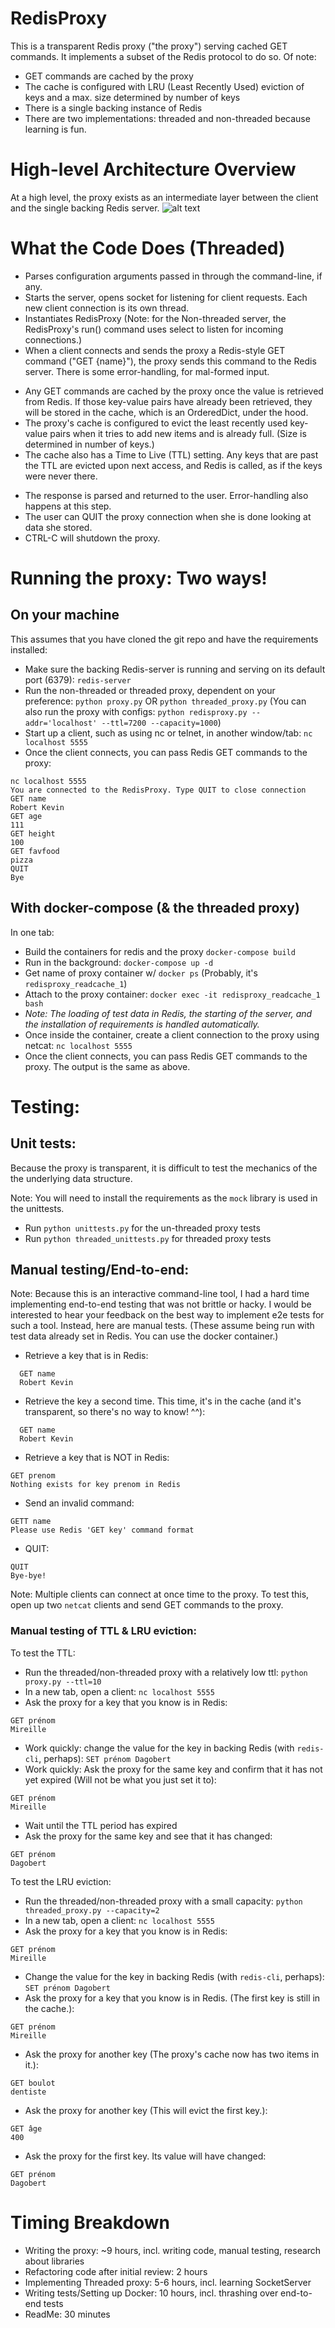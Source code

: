 # RedisProxy

This is a transparent Redis proxy ("the proxy") serving cached GET commands. It implements a subset of the Redis protocol to do so. Of note:

  - GET commands are cached by the proxy
  - The cache is configured with LRU (Least Recently Used) eviction of keys and a max. size determined by number of keys
  - There is a single backing instance of Redis
  - There are two implementations: threaded and non-threaded because learning is fun.
  
# High-level Architecture Overview
At a high level, the proxy exists as an intermediate layer between the client and the single backing Redis server.
![alt text](highlevel_diagram.png "High-level architecture diagram for the ages")

# What the Code Does (Threaded)
  - Parses configuration arguments passed in through the command-line, if any.
  - Starts the server, opens socket for listening for client requests. Each new client connection is its own thread.
  - Instantiates RedisProxy (Note: for the Non-threaded server, the RedisProxy's run() command uses select to listen for incoming connections.)
  - When a client connects and sends the proxy a Redis-style GET command ("GET {name}"), the proxy sends this command to the Redis server. There is some error-handling, for mal-formed input.
  * Any GET commands are cached by the proxy once the value is retrieved from Redis. If those key-value pairs have already been retrieved, they will be stored in the cache, which is an OrderedDict, under the hood.
  * The proxy's cache is configured to evict the least recently used key-value pairs when it tries to add new items and is already full. (Size is determined in number of keys.)
  * The cache also has a Time to Live (TTL) setting. Any keys that are past the TTL are evicted upon next access, and Redis is called, as if the keys were never there.
- The response is parsed and returned to the user. Error-handling also happens at this step.
- The user can QUIT the proxy connection when she is done looking at data she stored.
- CTRL-C will shutdown the proxy.

# Running the proxy: Two ways!
## On your machine
This assumes that you have cloned the git repo and have the requirements installed:
- Make sure the backing Redis-server is running and serving on its default port (6379): `redis-server`
- Run the non-threaded or threaded proxy, dependent on your preference: `python proxy.py` OR `python threaded_proxy.py` (You can also run the proxy with configs: `python redisproxy.py --addr='localhost' --ttl=7200 --capacity=1000`)
- Start up a client, such as using nc or telnet, in another window/tab: `nc localhost 5555`
- Once the client connects, you can pass Redis GET commands to the proxy:
```
nc localhost 5555
You are connected to the RedisProxy. Type QUIT to close connection
GET name
Robert Kevin
GET age
111
GET height
100
GET favfood
pizza
QUIT
Bye
```
## With docker-compose (& the threaded proxy)
In one tab:
- Build the containers for redis and the proxy `docker-compose build`
- Run in the background: `docker-compose up -d`
- Get name of proxy container w/ `docker ps` (Probably, it's `redisproxy_readcache_1`)
- Attach to the proxy container: `docker exec -it redisproxy_readcache_1 bash`
- *Note: The loading of test data in Redis, the starting of the server, and the installation of requirements is handled automatically.*
- Once inside the container, create a client connection to the proxy using netcat: `nc localhost 5555`
- Once the client connects, you can pass Redis GET commands to the proxy. The output is the same as above.

# Testing:
## Unit tests:
Because the proxy is transparent, it is difficult to test the mechanics of the the underlying data structure.

Note: You will need to install the requirements as the `mock` library is used in the unittests.
- Run `python unittests.py` for the un-threaded proxy tests
- Run `python threaded_unittests.py` for threaded proxy tests

## Manual testing/End-to-end:
Note: Because this is an interactive command-line tool, I had a hard time implementing end-to-end testing that was not brittle or hacky. I would be interested to hear your feedback on the best way to implement e2e tests for such a tool. Instead, here are manual tests. (These assume being run with test data already set in Redis. You can use the docker container.)
- Retrieve a key that is in Redis:
```
  GET name
  Robert Kevin
```
- Retrieve the key a second time. This time, it's in the cache (and it's transparent, so there's no way to know! ^^):
```
  GET name
  Robert Kevin
```
- Retrieve a key that is NOT in Redis:
```
GET prenom
Nothing exists for key prenom in Redis
```
- Send an invalid command:
```
GETT name
Please use Redis 'GET key' command format
```
 - QUIT:
 ```
 QUIT
Bye-bye!
```

Note: Multiple clients can connect at once time to the proxy. To test this, open up two `netcat` clients and send GET commands to the proxy.

### Manual testing of TTL & LRU eviction:
To test the TTL:
- Run the threaded/non-threaded proxy with a relatively low ttl: `python proxy.py --ttl=10`
- In a new tab, open a client: `nc localhost 5555`
- Ask the proxy for a key that you know is in Redis:
```
GET prénom
Mireille
```
- Work quickly: change the value for the key in backing Redis (with `redis-cli`, perhaps): `SET prénom Dagobert`
- Work quickly: Ask the proxy for the same key and confirm that it has not yet expired (Will not be what you just set it to):
```
GET prénom
Mireille
```
- Wait until the TTL period has expired
- Ask the proxy for the same key and see that it has changed:
```
GET prénom
Dagobert
```

To test the LRU eviction:
- Run the threaded/non-threaded proxy with a small capacity: `python threaded_proxy.py --capacity=2`
- In a new tab, open a client: `nc localhost 5555`
- Ask the proxy for a key that you know is in Redis:
```
GET prénom
Mireille
```
- Change the value for the key in backing Redis (with `redis-cli`, perhaps): `SET prénom Dagobert`
- Ask the proxy for a key that you know is in Redis. (The first key is still in the cache.):
```
GET prénom
Mireille
```
- Ask the proxy for another key (The proxy's cache now has two items in it.): 
```
GET boulot
dentiste
```
- Ask the proxy for another key (This will evict the first key.):
```
GET âge
400
```
- Ask the proxy for the first key. Its value will have changed:
```
GET prénom
Dagobert
```



# Timing Breakdown
  - Writing the proxy: ~9 hours, incl. writing code, manual testing, research about libraries
  - Refactoring code after initial review: 2 hours
  - Implementing Threaded proxy: 5-6 hours, incl. learning SocketServer
  - Writing tests/Setting up Docker: 10 hours, incl. thrashing over end-to-end tests
  - ReadMe: 30 minutes
